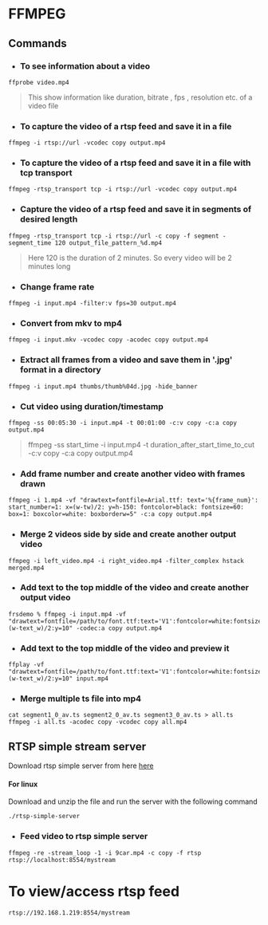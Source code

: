 # FFMPEG
## Commands
- ### To see information about a video
```
ffprobe video.mp4
```
> This show information like duration, bitrate , fps , resolution etc. of a video file
- ### To capture the video of a rtsp feed and save it in a file
```
ffmpeg -i rtsp://url -vcodec copy output.mp4
```
- ### To capture the video of a rtsp feed and save it in a file with tcp transport
```
ffmpeg -rtsp_transport tcp -i rtsp://url -vcodec copy output.mp4
```
- ### Capture the video of a rtsp feed and save it in segments of desired length
```
ffmpeg -rtsp_transport tcp -i rtsp://url -c copy -f segment -segment_time 120 output_file_pattern_%d.mp4
```
> Here 120 is the duration of 2 minutes. So every video will be 2 minutes long
- ### Change frame rate
```
ffmpeg -i input.mp4 -filter:v fps=30 output.mp4
```
- ### Convert from mkv to mp4
```
ffmpeg -i input.mkv -vcodec copy -acodec copy output.mp4
```
- ### Extract all frames from a video and save them in '.jpg' format in a directory
```
ffmpeg -i input.mp4 thumbs/thumb%04d.jpg -hide_banner
```
- ### Cut video using duration/timestamp
```
ffmpeg -ss 00:05:30 -i input.mp4 -t 00:01:00 -c:v copy -c:a copy output.mp4
```
> ffmpeg -ss start_time -i input.mp4 -t duration_after_start_time_to_cut -c:v copy -c:a copy output.mp4
- ### Add frame number and create another video with frames drawn
```
ffmpeg -i 1.mp4 -vf "drawtext=fontfile=Arial.ttf: text='%{frame_num}': start_number=1: x=(w-tw)/2: y=h-150: fontcolor=black: fontsize=60: box=1: boxcolor=white: boxborderw=5" -c:a copy output.mp4
```
- ### Merge 2 videos side by side and create another output video
```
ffmpeg -i left_video.mp4 -i right_video.mp4 -filter_complex hstack merged.mp4
```
- ### Add text to the top middle of the video and create another output video
```
frsdemo % ffmpeg -i input.mp4 -vf "drawtext=fontfile=/path/to/font.ttf:text='V1':fontcolor=white:fontsize=24:box=1:boxcolor=black@0.5:boxborderw=5:x=(w-text_w)/2:y=10" -codec:a copy output.mp4
```
- ### Add text to the top middle of the video and preview it
```
ffplay -vf "drawtext=fontfile=/path/to/font.ttf:text='V1':fontcolor=white:fontsize=24:box=1:boxcolor=black@0.5:boxborderw=5:x=(w-text_w)/2:y=10" input.mp4
```
- ### Merge multiple ts file into mp4
```
cat segment1_0_av.ts segment2_0_av.ts segment3_0_av.ts > all.ts
ffmpeg -i all.ts -acodec copy -vcodec copy all.mp4
```
## RTSP simple stream server
Download rtsp simple server from here [here](https://github.com/aler9/mediamtx/releases)
#### For linux
Download and unzip the file and run the server with the following command
```
./rtsp-simple-server
```
- ### Feed video to rtsp simple server
```
ffmpeg -re -stream_loop -1 -i 9car.mp4 -c copy -f rtsp rtsp://localhost:8554/mystream
```
# To view/access rtsp feed
```
rtsp://192.168.1.219:8554/mystream
```